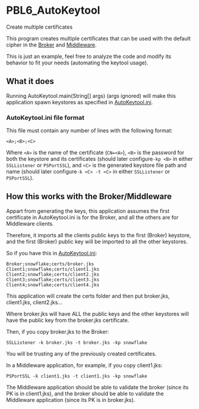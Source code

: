 # PBL6_AutoKeytool
Create multiple certificates

This program creates multiple certificates that can be used with the default cipher in the
<a href=https://github.com/POPBL-6/broker>Broker</a> and <a href=https://github.com/POPBL-6/middleware>Middleware</a>.

This is just an example, feel free to analyze the code and modify its behavior to fit your needs
(automating the keytool usage).

## What it does
Running AutoKeytool.main(String[] args) (args ignored) will make this application spawn keystores as specified
in <a href=https://github.com/POPBL-6/PBL6_AutoKeytool/blob/master/AutoKeytool.ini>AutoKeytool.ini</a>.

### AutoKeytool.ini file format
This file must contain any number of lines with the following format:

`<A>;<B>;<C>`

Where `<A>` is the name of the certificate (`CN=<A>`), `<B>` is the password for both the keystore and its 
certificates (should later configure`-kp <B>` in either `SSLListener` or `PSPortSSL`), and `<C>` is the generated
keystore file path and name (should later configure`-k <C> -t <C>` in either `SSLListener` or `PSPortSSL`).

## How this works with the Broker/Middleware
Appart from generating the keys, this application assumes the first certificate in AutoKeytool.ini is for
the Broker, and all the others are for Middleware clients.

Therefore, it imports all the clients public keys to the first (Broker) keystore, and the first (Broker) public key
will be imported to all the other keystores.

So if you have this in <a href=https://github.com/POPBL-6/PBL6_AutoKeytool/blob/master/AutoKeytool.ini>AutoKeytool.ini</a>:

    Broker;snowflake;certs/broker.jks
    Client1;snowflake;certs/client1.jks
    Client2;snowflake;certs/client2.jks
    Client3;snowflake;certs/client3.jks
    Client4;snowflake;certs/client4.jks
    
This application will create the certs folder and then put broker.jks, client1.jks, client2.jks...

Where broker.jks will have ALL the public keys and the other keystores will have the public key from the
broker.jks certificate.

Then, if you copy broker.jks to the Broker:

    SSLListener -k broker.jks -t broker.jks -kp snowflake
    
You will be trusting any of the previously created certificates.

In a Middleware application, for example, if you copy client1.jks:

    PSPortSSL -k client1.jks -t client1.jks -kp snowflake
    
The Middleware application should be able to validate the broker (since its PK is in client1.jks), 
and the broker should be able to validate the Middleware application (since its PK is in broker.jks).
